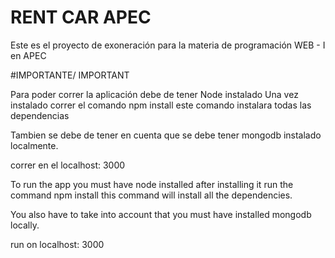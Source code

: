# RENT CAR APEC
Este es el proyecto de exoneración para la materia de programación WEB - I en APEC

#IMPORTANTE/ IMPORTANT

Para poder correr la aplicación debe de tener Node instalado
Una vez instalado correr el comando npm install 
este comando instalara todas las dependencias

Tambien se debe de tener en cuenta que se debe tener mongodb instalado localmente.

correr en el localhost: 3000

To run the app you must have node installed
after installing it run the command npm install
this command will install all the dependencies.

You also have to take into account that you must have installed mongodb locally.

run on localhost: 3000
